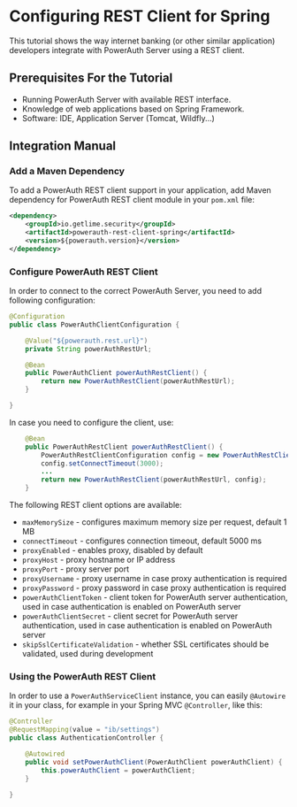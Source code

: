 # Configuring REST Client for Spring

This tutorial shows the way internet banking (or other similar application) developers integrate with PowerAuth Server using a REST client.

## Prerequisites For the Tutorial

- Running PowerAuth Server with available REST interface.
- Knowledge of web applications based on Spring Framework.
- Software: IDE, Application Server (Tomcat, Wildfly...)

## Integration Manual

### Add a Maven Dependency

To add a PowerAuth REST client support in your application, add Maven dependency for PowerAuth REST client module in your `pom.xml` file:

```xml
<dependency>
    <groupId>io.getlime.security</groupId>
    <artifactId>powerauth-rest-client-spring</artifactId>
    <version>${powerauth.version}</version>
</dependency>
```

### Configure PowerAuth REST Client

In order to connect to the correct PowerAuth Server, you need to add following configuration:

```java
@Configuration
public class PowerAuthClientConfiguration {

    @Value("${powerauth.rest.url}")
    private String powerAuthRestUrl;

    @Bean
    public PowerAuthClient powerAuthRestClient() {
        return new PowerAuthRestClient(powerAuthRestUrl);
    }

}
```

In case you need to configure the client, use:
```java
    @Bean
    public PowerAuthRestClient powerAuthRestClient() {
        PowerAuthRestClientConfiguration config = new PowerAuthRestClientConfiguration();
        config.setConnectTimeout(3000);
        ...
        return new PowerAuthRestClient(powerAuthRestUrl, config);
    }
```

The following REST client options are available:
- `maxMemorySize` - configures maximum memory size per request, default 1 MB
- `connectTimeout` - configures connection timeout, default 5000 ms
- `proxyEnabled` - enables proxy, disabled by default
- `proxyHost` - proxy hostname or IP address
- `proxyPort` - proxy server port
- `proxyUsername` - proxy username in case proxy authentication is required
- `proxyPassword` - proxy password in case proxy authentication is required
- `powerAuthClientToken` - client token for PowerAuth server authentication, used in case authentication is enabled on PowerAuth server
- `powerAuthClientSecret` - client secret for PowerAuth server authentication, used in case authentication is enabled on PowerAuth server
- `skipSslCertificateValidation` - whether SSL certificates should be validated, used during development

### Using the PowerAuth REST Client

In order to use a `PowerAuthServiceClient` instance, you can easily `@Autowire` it in your class, for example in your Spring MVC `@Controller`, like this:

```java
@Controller
@RequestMapping(value = "ib/settings")
public class AuthenticationController {

    @Autowired
    public void setPowerAuthClient(PowerAuthClient powerAuthClient) {
        this.powerAuthClient = powerAuthClient;
    }

}
```
